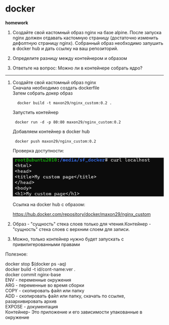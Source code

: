 # docker

**homework**
1. Создайте свой кастомный образ nginx на базе alpine. После запуска nginx должен 
отдавать кастомную страницу (достаточно изменить дефолтную страницу nginx). Собранный образ необходимо запушить в docker hub и дать ссылку на ваш 
репозиторий.
2. Определите разницу между контейнером и образом

3. Ответьте на вопрос: Можно ли в контейнере собрать ядро?
---


1. Создайте свой кастомный образ nginx  
    Сначала необходимо создать dockerfile  
    Затем собрать докер образ

         docker build -t maxon29/nginx_custom:0.2 .
         
    Запустить контейнер

        docker run -d -p 80:80 maxon29/nginx_custom:0.2

    Добавляем контейнер в docker hub

        docker push maxon29/nginx_custom:0.2

    Проверка доступности:

    ![check](https://github.com/MaxOOOOON/docker/blob/main/Screenshot%202021-09-12%20202257.png)

    Ссылка на docker hub с образом: 

    https://hub.docker.com/repository/docker/maxon29/nginx_custom

2. Образ - "сущность" стека слоев только для чтения.Контейнер - "сущность" стека слоев с верхним слоем для записи.


3. Можно, только контейнер нужно будет запускать с привилигерованными правами


Полезное:  

docker stop $(docker ps -aq)  
docker build -t id/cont-name:ver .  
docker commit nginx-base  
ENV - переменные окружения  
ARG - переменные во время сборки    
COPY - скопировать файл или папку   
ADD - скопировать файл или папку, скачать по ссылке, разархивировать архив  
EXPOSE - документация   
Контейнер- Это приложение и его зависимости упакованные в окружение 
